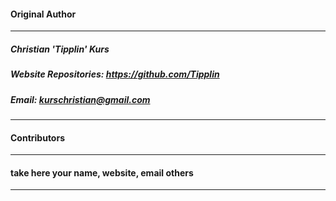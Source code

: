 #### Original Author 
----
##### Christian 'Tipplin' Kurs            
##### Website Repositories: https://github.com/Tipplin
##### Email: kurschristian@gmail.com
----
#### Contributors 
----
#### take here your name, website, email others
----
